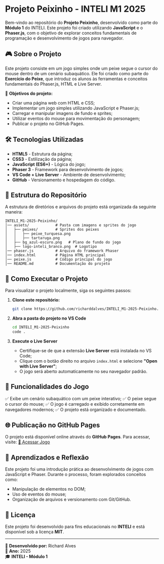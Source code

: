 # Projeto Peixinho - INTELI M1 2025

Bem-vindo ao repositório do **Projeto Peixinho**, desenvolvido como parte do **Módulo 1** do INTELI. Este projeto foi criado utilizando **JavaScript** e o **Phaser.js**, com o objetivo de explorar conceitos fundamentais de programação e desenvolvimento de jogos para navegador.

## 🎮 Sobre o Projeto
Este projeto consiste em um jogo simples onde um peixe segue o cursor do mouse dentro de um cenário subaquático. Ele foi criado como parte do **Exercício do Peixe**, que introduz os alunos às ferramentas e conceitos fundamentais do Phaser.js, HTML e Live Server.

🔹 **Objetivos do projeto:**
- Criar uma página web com HTML e CSS;
- Implementar um jogo simples utilizando JavaScript e Phaser.js;
- Carregar e manipular imagens de fundo e sprites;
- Utilizar eventos do mouse para movimentação do personagem;
- Publicar o projeto no GitHub Pages.

## 🛠 Tecnologias Utilizadas
- **HTML5** - Estrutura da página;
- **CSS3** - Estilização da página;
- **JavaScript (ES6+)** - Lógica do jogo;
- **Phaser 3** - Framework para desenvolvimento de jogos;
- **VS Code + Live Server** - Ambiente de desenvolvimento;
- **GitHub** - Versionamento e hospedagem do código.

## 📁 Estrutura do Repositório
A estrutura de diretórios e arquivos do projeto está organizada da seguinte maneira:

```
INTELI_M1-2025-Peixinho/
│── assets/            # Pasta com imagens e sprites do jogo
│   ├── peixes/        # Sprites dos peixes
│   │   ├── peixe_turquesa.png
│   │   ├── tartaruga.png
│   ├── bg_azul-escuro.png   # Plano de fundo do jogo
│   ├── logo-inteli_branco.png  # Logotipo
│── phaser.js          # Arquivo do framework Phaser
│── index.html         # Página HTML principal
│── peixe.js           # Código principal do jogo
│── README.md          # Documentação do projeto
```

## 🚀 Como Executar o Projeto
Para visualizar o projeto localmente, siga os seguintes passos:

1. **Clone este repositório:**
   ```sh
   git clone https://github.com/richarddalves/INTELI_M1-2025-Peixinho.git
   ```

2. **Abra a pasta do projeto no VS Code**
   ```sh
   cd INTELI_M1-2025-Peixinho
   code .
   ```

3. **Execute o Live Server**
   - Certifique-se de que a extensão **Live Server** está instalada no VS Code;
   - Clique com o botão direito no arquivo `index.html` e selecione **"Open with Live Server"**;
   - O jogo será aberto automaticamente no seu navegador padrão.

## 📌 Funcionalidades do Jogo
✅ Exibe um cenário subaquático com um peixe interativo;
✅ O peixe segue o cursor do mouse;
✅ O jogo é carregado e exibido corretamente em navegadores modernos;
✅ O projeto está organizado e documentado.

## 🌐 Publicação no GitHub Pages
O projeto está disponível online através do **GitHub Pages**. Para acessar, visite:
[🔗 Acessar Jogo](https://richarddalves.github.io/INTELI_M1-2025-Peixinho/)

## 📖 Aprendizados e Reflexão
Este projeto foi uma introdução prática ao desenvolvimento de jogos com JavaScript e Phaser. Durante o processo, foram explorados conceitos como:
- Manipulação de elementos no DOM;
- Uso de eventos do mouse;
- Organização de arquivos e versionamento com Git/GitHub.

## 📜 Licença
Este projeto foi desenvolvido para fins educacionais no **INTELI** e está disponível sob a licença **MIT**.

---
📌 **Desenvolvido por:** Richard Alves  
📆 **Ano:** 2025  
🎓 **INTELI - Módulo 1**

